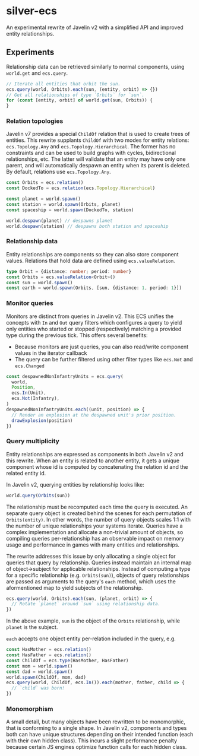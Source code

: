# silver-ecs

An experimental rewrite of Javelin v2 with a simplified API and improved entity relationships.

## Experiments

Relationship data can be retrieved similarly to normal components, using `world.get` and `ecs.query`.

```ts
// Iterate all entities that orbit the sun.
ecs.query(world, Orbits).each(sun, (entity, orbit) => {})
// Get all relationships of type `Orbits` for `sun`.
for (const [entity, orbit] of world.get(sun, Orbits)) {
}
```

### Relation topologies

Javelin v7 provides a special `ChildOf` relation that is used to create trees of entities. This rewrite supplants `ChildOf` with two modes for entity relations: `ecs.Topology.Any` and `ecs.Topology.Hierarchical`. The former has no constraints and can be used to build graphs with cycles, bidirectional relationships, etc. The latter will validate that an entity may have only one parent, and will automatically despawn an entity when its parent is deleted. By default, relations use `ecs.Topology.Any`.

```ts
const Orbits = ecs.relation()
const DockedTo = ecs.relation(ecs.Topology.Hierarchical)

const planet = world.spawn()
const station = world.spawn(Orbits, planet)
const spaceship = world.spawn(DockedTo, station)

world.despawn(planet) // despawns planet
world.despawn(station) // despawns both station and spaceship
```

### Relationship data

Entity relationships are components so they can also store component values. Relations that hold data are defined using `ecs.valueRelation`.

```ts
type Orbit = {distance: number; period: number}
const Orbits = ecs.valueRelation<Orbit>()
const sun = world.spawn()
const earth = world.spawn(Orbits, [sun, {distance: 1, period: 1}])
```

### Monitor queries

Monitors are distinct from queries in Javelin v2. This ECS unifies the concepts with `In` and `Out` query filters which configures a query to yield only entities who started or stopped (respectively) matching a provided type during the previous tick. This offers several benefits:

- Because monitors are just queries, you can also read/write component values in the iterator callback
- The query can be further filtered using other filter types like `ecs.Not` and `ecs.Changed`

```ts
const despawnedNonInfantryUnits = ecs.query(
  world,
  Position,
  ecs.In(Unit),
  ecs.Not(Infantry),
)
despawnedNonInfantryUnits.each((unit, position) => {
  // Render an explosion at the despawned unit's prior position.
  drawExplosion(position)
})
```

### Query multiplicity

Entity relationships are expressed as components in both Javelin v2 and this rewrite. When an entity is related to another entity, it gets a unique component whose id is computed by concatenating the relation id and the related entity id.

In Javelin v2, querying entities by relationship looks like:

```ts
world.query(Orbits(sun))
```

The relationship must be recomputed each time the query is executed. An separate query object is created behind the scenes for each permutation of `Orbits(entity)`. In other words, the number of query objects scales 1:1 with the number of unique relationships your systems iterate. Queries have a complex implementation and allocate a non-trivial amount of objects, so compiling queries per-relationship has an observable impact on memory usage and performance in games with many entities and relationships.

The rewrite addresses this issue by only allocating a single object for queries that query by relationship. Queries instead maintain an internal map of object->subject for applicable relationships. Instead of computing a type for a specific relationship (e.g. `Orbits(sun)`), objects of query relationships are passed as arguments to the query's `each` method, which uses the aformentioned map to yield subjects of the relationship.

```ts
ecs.query(world, Orbits).each(sun, (planet, orbit) => {
  // Rotate `planet` around `sun` using relationship data.
})
```

In the above example, `sun` is the object of the `Orbits` relationship, while `planet` is the subject.

`each` accepts one object entity per-relation included in the query, e.g.

```ts
const HasMother = ecs.relation()
const HasFather = ecs.relation()
const ChildOf = ecs.type(HasMother, HasFather)
const mom = world.spawn()
const dad = world.spawn()
world.spawn(ChildOf, mom, dad)
ecs.query(world, ChildOf, ecs.In()).each(mother, father, child => {
  // `child` was born!
})
```

### Monomorphism

A small detail, but many objects have been rewritten to be monomorphic, that is conforming to a single shape. In Javelin v2, components and types both can have unique structures depending on their intended function (each with their own hidden class). This incurs a slight performance penalty because certain JS engines optimize function calls for each hidden class.
